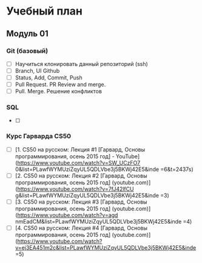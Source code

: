 # Учебный план
## Модуль 01
### Git (базовый)
- [ ] Научиться клонировать данный репозиторий (ssh)
- [ ] Branch, UI Github
- [ ] Status, Add, Commit, Push
- [ ] Pull Request. PR Review and merge.
- [ ] Pull. Merge. Решение конфликтов

### SQL
- [ ] 
### Курс Гарварда CS50
- [ ] [1. CS50 на русском: Лекция #1 [Гарвард, Основы программирования, осень 2015 год] - YouTube](https://www.youtube.com/watch?v=SW_UCzFO7 0&list=PLawfWYMUziZqyUL5QDLVbe3j5BKWj42E5&inde =6&t=2437s)
- [ ] [2. CS50 на русском: Лекция #2 [Гарвард, Основы программирования, осень 2015 год] (youtube.com)](https://www.youtube.com/watch?v=7fJ42lfCU g&list=PLawfWYMUziZqyUL5QDLVbe3j5BKWj42E5&inde =3)
- [ ] [3. CS50 на русском: Лекция #3 [Гарвард, Основы программирования, осень 2015 год] (youtube.com)](https://www.youtube.com/watch?v=agd nmEadCM&list=PLawfWYMUziZqyUL5QDLVbe3j5BKWj42E5&inde =4)
- [ ] [4. CS50 на русском: Лекция #4 [Гарвард, Основы программирования, осень 2015 год] (youtube.com)](https://www.youtube.com/watch?v=ej3EA451m2c&list=PLawfWYMUziZqyUL5QDLVbe3j5BKWj42E5&inde =5)
